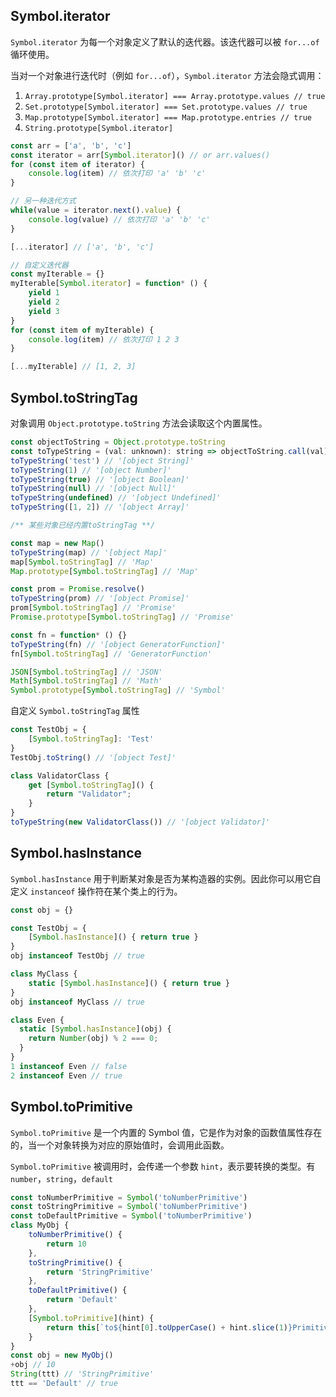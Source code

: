 ## Symbol.iterator
`Symbol.iterator` 为每一个对象定义了默认的迭代器。该迭代器可以被 `for...of` 循环使用。

当对一个对象进行迭代时（例如 `for...of`），`Symbol.iterator` 方法会隐式调用：
1. `Array.prototype[Symbol.iterator] === Array.prototype.values // true`
2. `Set.prototype[Symbol.iterator] === Set.prototype.values // true`
3. `Map.prototype[Symbol.iterator] === Map.prototype.entries // true`
4. `String.prototype[Symbol.iterator]`

``` javascript
const arr = ['a', 'b', 'c']
const iterator = arr[Symbol.iterator]() // or arr.values()
for (const item of iterator) {
    console.log(item) // 依次打印 'a' 'b' 'c'
}

// 另一种迭代方式
while(value = iterator.next().value) {
    console.log(value) // 依次打印 'a' 'b' 'c'
}

[...iterator] // ['a', 'b', 'c']
```

``` javascript
// 自定义迭代器
const myIterable = {}
myIterable[Symbol.iterator] = function* () {
    yield 1
    yield 2
    yield 3
}
for (const item of myIterable) {
    console.log(item) // 依次打印 1 2 3
}

[...myIterable] // [1, 2, 3]
```

## Symbol.toStringTag
对象调用 `Object.prototype.toString` 方法会读取这个内置属性。

``` javascript
const objectToString = Object.prototype.toString
const toTypeString = (val: unknown): string => objectToString.call(val)
toTypeString('test') // '[object String]'
toTypeString(1) // '[object Number]'
toTypeString(true) // '[object Boolean]'
toTypeString(null) // '[object Null]'
toTypeString(undefined) // '[object Undefined]'
toTypeString([1, 2]) // '[object Array]'

/** 某些对象已经内置toStringTag **/

const map = new Map()
toTypeString(map) // '[object Map]'
map[Symbol.toStringTag] // 'Map'
Map.prototype[Symbol.toStringTag] // 'Map'

const prom = Promise.resolve()
toTypeString(prom) // '[object Promise]'
prom[Symbol.toStringTag] // 'Promise'
Promise.prototype[Symbol.toStringTag] // 'Promise'

const fn = function* () {}
toTypeString(fn) // '[object GeneratorFunction]'
fn[Symbol.toStringTag] // 'GeneratorFunction'

JSON[Symbol.toStringTag] // 'JSON'
Math[Symbol.toStringTag] // 'Math'
Symbol.prototype[Symbol.toStringTag] // 'Symbol'
```

自定义 `Symbol.toStringTag` 属性
``` javascript
const TestObj = {
    [Symbol.toStringTag]: 'Test'
}
TestObj.toString() // '[object Test]'

class ValidatorClass {
    get [Symbol.toStringTag]() {
        return "Validator";
    }
}
toTypeString(new ValidatorClass()) // '[object Validator]'
```

## Symbol.hasInstance
`Symbol.hasInstance` 用于判断某对象是否为某构造器的实例。因此你可以用它自定义 `instanceof` 操作符在某个类上的行为。

``` javascript
const obj = {}

const TestObj = {
    [Symbol.hasInstance]() { return true }
}
obj instanceof TestObj // true

class MyClass {
    static [Symbol.hasInstance]() { return true }
}
obj instanceof MyClass // true

class Even {
  static [Symbol.hasInstance](obj) {
    return Number(obj) % 2 === 0;
  }
}
1 instanceof Even // false
2 instanceof Even // true
```

## Symbol.toPrimitive
`Symbol.toPrimitive` 是一个内置的 Symbol 值，它是作为对象的函数值属性存在的，当一个对象转换为对应的原始值时，会调用此函数。

`Symbol.toPrimitive` 被调用时，会传递一个参数 `hint`，表示要转换的类型。有 `number`，`string`，`default`
``` javascript
const toNumberPrimitive = Symbol('toNumberPrimitive')
const toStringPrimitive = Symbol('toNumberPrimitive')
const toDefaultPrimitive = Symbol('toNumberPrimitive')
class MyObj {
    toNumberPrimitive() {
        return 10
    },
    toStringPrimitive() {
        return 'StringPrimitive'
    },
    toDefaultPrimitive() {
        return 'Default'
    },
    [Symbol.toPrimitive](hint) {
        return this[`to${hint[0].toUpperCase() + hint.slice(1)}Primitive`]()
    }
}
const obj = new MyObj()
+obj // 10
String(ttt) // 'StringPrimitive'
ttt == 'Default' // true
```